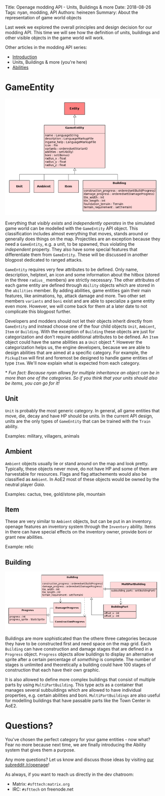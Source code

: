 Title: Openage modding API - Units, Buildings & more
Date: 2018-08-26
Tags: nyan, modding, API
Authors: heinezen
Summary: About the representation of game world objects

Last week we explored the overall principles and design decision for our modding API. This time we will see how the definition of units, buildings and other visible objects in the game world will work.

Other articles in the modding API series:

* [Introduction]({filename}/blog/D0000-openage_mod_api_intro.md)
* Units, Buildings & more (you're here)
* [Abilities]({filename}/blog/D0002-openage_mod_api_ability.md)

# GameEntity

![GameEntity](../images/D0001-game-entity-overview.png)

Everything that *visibly exists* and *independently operates* in the simulated game world can be modelled with the `GameEntity` API object. This classification includes almost everything that moves, stands around or generally does things on the map. Projectiles are an exception because they need a `GameEntity`, e.g. a unit, to be spawned, thus violating the *independent* property. They also have some special features that differentiate them from `GameEntity`. These will be discussed in another blogpost dedicated to ranged attacks.

`GameEntity` requires very few attributes to be defined. Only name, description, helptext, an icon and some information about the hitbox (stored in the three `radius_` members) are strictly necessary. The other attributes of each game entity are defined through `Ability` objects which are stored in the `abilities` member. By adding abilities, game entities gain their main features, like animations, hp, attack damage and more. Two other set members `variants` and `boni` exist and are able to specialize a game entity even more. However, we will come back for them at a later date to not complicate this blogpost further.

Developers and modders should not let their objects inherit directly from `GameEntity` and instead choose one of the four child objects `Unit`, `Ambient`, `Item` or `Building`. With the exception of `Building` these objects are just for categorization and don't require additional attributes to be defined. An `Item` object could have the same abilities as a `Unit` object \*. However the categorization helps us, the engine developers, because we are able to design abilities that are aimed at a specific category. For example, the `PickupItem` will first and foremost be designed to handle game entities of type `Item`. We'll now explain what is expected from each category.

\* *Fun fact: Because nyan allows for multiple inheritance an object can be in more than one of the categories. So if you think that your units should also be items, you can go for it!*

## Unit

`Unit` is probably the most generic category. In general, all game entities that move, die, decay and have HP should be units. In the current API design, units are the only types of `GameEntity` that can be trained with the `Train` ability.

Examples: military, villagers, animals

## Ambient

`Ambient` objects usually lie or stand around on the map and look pretty. Typically, these objects never move, do not have HP and some of them are harvestable for resources. Flags and flag attachements would also be classified as `Ambient`. In AoE2 most of these objects would be owned by the neutral player *Gaia*.

Examples: cactus, tree, gold/stone pile, mountain

## Item

These are very similar to `Ambient` objects, but can be put in an inventory. openage features an inventory system through the `Inventory` ability. Items in there can have special effects on the inventory owner, provide boni or grant new abilities.

Example: relic

## Building

![Building](../images/D0001-building.png)

Buildings are more sophisticated than the othere three categories because they have to be constructed first and need space on the map grid. Each `Building` can have construction and damage stages that are defined in a `Progress` object. `Progress` objects allow buildings to display an alternative sprite after a certain percentage of *something* is complete. The number of stages is unlimited and theoretically a building could have 100 stages of construction that each have their own graphic.

It is also allowed to define more complex buildings that consist of multiple parts by using `MultiPartBuilding`. This type acts as a container that manages several subbuildings which are allowed to have individual properties, e.g. certain abilities and boni. `MultiPartBuildings` are also useful for modelling buildings that have passable parts like the Town Center in AoE2.


# Questions?

You've chosen the perfect category for your game entities - now what? Fear no more because next time, we are finally introducing the Ability system that gives them a purpose.

Any more questions? Let us know and discuss those ideas by visiting [our subreddit /r/openage](https://reddit.com/r/openage)!

As always, if you want to reach us directly in the dev chatroom:

* Matrix: `#sfttech:matrix.org`
* IRC: `#sfttech` on freenode.net
